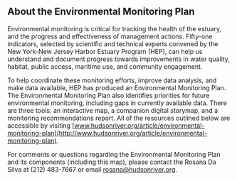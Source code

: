 ## About the Environmental Monitoring Plan

Environmental monitoring is critical for tracking the health of the estuary, and the progress and effectiveness of management actions. Fifty-one indicators, selected by scientific and technical experts convened by the New York-New Jersey Harbor Estuary Program (HEP), can help us understand and document progress towards improvements in water quality, habitat, public access, maritime use, and community engagement.

To help coordinate these monitoring efforts, improve data analysis, and make data available, HEP has produced an Environmental Monitoring Plan.  The Environmental Monitoring Plan also identifies priorities for future environmental monitoring, including gaps in currently available data. There are three tools: an interactive map, a companion digital storymap, and a monitoring recommendations report.  All of the resources outlined below are accessible by visiting [www.hudsonriver.org/article/environmental-monitoring-plan](http://www.hudsonriver.org/article/environmental-monitoring-plan). 

For comments or questions regarding the Environmental Monitoring Plan and its components (including this map), please contact the Rosana Da Silva at (212) 483-7667 or email [rosana@hudsonriver.org](mailto:rosana@hudsonriver.org). 
